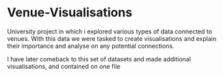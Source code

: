 # Venue-Visualisations
University project in which i explored various types of data connected to venues. With this data we were tasked to create visualisations and explain their importance and analyse on any potential connections.

I have later comeback to this set of datasets and made additional visualisations, and contained on one file

